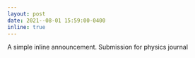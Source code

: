 ```yaml
---
layout: post
date: 2021--08-01 15:59:00-0400
inline: true
---
```


A simple inline announcement. Submission for physics journal
